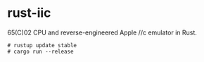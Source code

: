 # rust-iic

65(C)02 CPU and reverse-engineered Apple //c emulator in Rust.

```
# rustup update stable
# cargo run --release
```